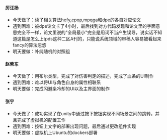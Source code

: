 #### 厉汪扬

- 今天做了：读了相关算法hefy,cpop,mpqga和dpe的各自对应论文
- 遇到困难：被dpe论文卡了4小时，最后找到对方代码发现和论文里的字面意思完全不一样，论文里说的"全局最小"完全是用词不当产生误导，说实话不知道这篇是怎么上tpds这种二区A刊的，只能说系统领域的审稿人容易被看起来fancy的算法忽悠
- 明天要做：补纯随机的对照组

#### 赵紫东

- 今天做了：用布尔类型，完成了对伤害判定的描述，完成了血条的UI制作
- 遇到困难：难以将UI与角色自身的属性相联系
- 明天要做：完成闪避条冷却的UI以及主界面的制作

#### 张宇

- 今天做了：成功实现了在unity中通过按下按钮实现不同场景之间的跳转，并且完成了虚拟机的配置工作
- 遇到困难：按钮上文字的部署出现问题，最后通过更改组件实现
- 明天要做：虚拟机上Ubuntu的dockers部署